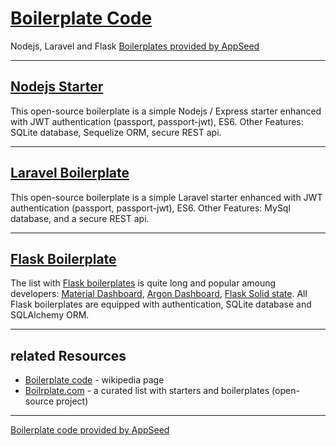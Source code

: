 # [Boilerplate Code](https://en.wikipedia.org/wiki/Boilerplate_code) 

Nodejs, Laravel and Flask [Boilerplates provided by AppSeed](https://appseed.us/boilerplate-code)

---

## [Nodejs Starter](https://github.com/app-generator/nodejs-starter)

This open-source boilerplate is a simple Nodejs / Express starter enhanced with JWT authentication (passport, passport-jwt), ES6. Other Features: SQLite database, Sequelize ORM, secure REST api. 

---

## [Laravel Boilerplate](https://github.com/app-generator/laravel-boilerplate)

This open-source boilerplate is a simple Laravel starter enhanced with JWT authentication (passport, passport-jwt), ES6. Other Features: MySql database, and a secure REST api.

---

## [Flask Boilerplate](https://github.com/app-generator/flask-boilerplate)

The list with [Flask boilerplates](https://github.com/app-generator?tab=repositories&q=Flask) is quite long and popular amoung developers: [Material Dashboard](https://github.com/app-generator/flask-material-dashboard), [Argon Dashboard](https://github.com/app-generator/flask-argon-dashboard), [Flask Solid state](https://github.com/app-generator/flask-solid-state). All Flask boilerplates are equipped with authentication, SQLite database and SQLAlchemy ORM. 

--- 

## related Resources

 - [Boilerplate code](https://en.wikipedia.org/wiki/Boilerplate_code) - wikipedia page
 - [Boilrplate.com](http://www.boilrplate.com/) - a curated list with starters and boilerplates (open-source project)
 
---
 
[Boilerplate code provided by AppSeed](https://appseed.us/boilerplate-code)
